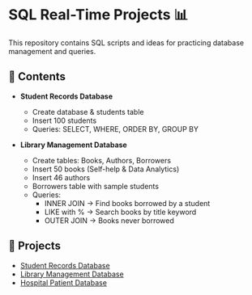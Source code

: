 # SQL Real-Time Projects 📊

This repository contains SQL scripts and ideas for practicing database management and queries.

## 📌 Contents
- **Student Records Database**  
  - Create database & students table  
  - Insert 100 students  
  - Queries: SELECT, WHERE, ORDER BY, GROUP BY

- **Library Management Database**
  - Create tables: Books, Authors, Borrowers
  - Insert 50 books (Self-help & Data Analytics)
  - Insert 46 authors
  - Borrowers table with sample students
  - Queries:
    - INNER JOIN → Find books borrowed by a student
    - LIKE with % → Search books by title keyword
    - OUTER JOIN → Books never borrowed
  
## 📌 Projects
- [Student Records Database](Student%20Records%20Database.sql)
- [Library Management Database](Library%20Management%20Database.sql)
- [Hospital Patient Database]()
